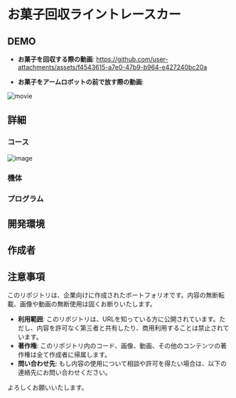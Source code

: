 # お菓子回収ライントレースカー
## DEMO
- **お菓子を回収する際の動画**:
https://github.com/user-attachments/assets/f4543615-a7e0-47b9-b964-e427240bc20a

- **お菓子をアームロボットの前で放す際の動画**:

![movie](https://github.com/user-attachments/assets/be118170-a269-487c-a4c8-76094f88b747)

## 詳細
### コース
![image](https://github.com/user-attachments/assets/b8c8beda-1d6e-4216-b009-f145990218de)

### 機体
### プログラム






## 開発環境

## 作成者

## 注意事項
このリポジトリは、企業向けに作成されたポートフォリオです。内容の無断転載、画像や動画の無断使用は固くお断りいたします。

- **利用範囲**: このリポジトリは、URLを知っている方に公開されています。ただし、内容を許可なく第三者と共有したり、商用利用することは禁止されています。
- **著作権**: このリポジトリ内のコード、画像、動画、その他のコンテンツの著作権は全て作成者に帰属します。
- **問い合わせ先**: もし内容の使用について相談や許可を得たい場合は、以下の連絡先にお問い合わせください。

よろしくお願いいたします。
